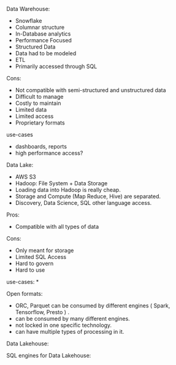 Data Warehouse:
* Snowflake
* Columnar structure
* In-Database analytics
* Performance Focused
* Structured Data
* Data had to be modeled
* ETL
* Primarily accessed through SQL

Cons:
* Not compatible with semi-structured and unstructured data
* Difficult to manage
* Costly to maintain
* Limited data
* Limited access
* Proprietary formats

use-cases
* dashboards, reports
* high performance access?

Data Lake: 
* AWS S3
* Hadoop: File System + Data Storage
* Loading data into Hadoop is really cheap.
* Storage and Compute (Map Reduce, Hive) are separated.
* Discovery, Data Science, SQL other language access.

Pros:
* Compatible with all types of data

Cons: 
* Only meant for storage
* Limited SQL Access
* Hard to govern
* Hard to use

use-cases:
* 

Open formats:
* ORC, Parquet can be consumed by different engines ( Spark, Tensorflow, Presto ) .
* can be consumed by many different engines.
* not locked in one specific technology.
* can have multiple types of processing in it.

Data Lakehouse:


SQL engines for Data Lakehouse:

